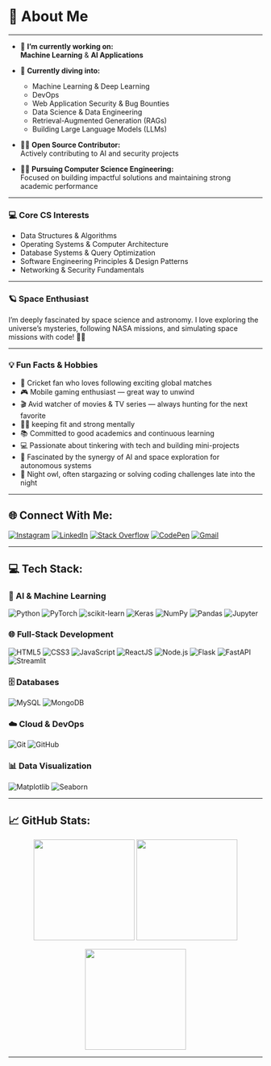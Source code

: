 # 💫 About Me

---

- 🔭 **I’m currently working on:**  
  **Machine Learning** & **AI Applications**   

- 🌱 **Currently diving into:**  
  - Machine Learning & Deep Learning  
  - DevOps
  - Web Application Security & Bug Bounties  
  - Data Science & Data Engineering  
  - Retrieval-Augmented Generation (RAGs)  
  - Building Large Language Models (LLMs)  

- 👨‍💻 **Open Source Contributor:**  
  Actively contributing to AI and security projects

- 👨‍🎓 **Pursuing Computer Science Engineering:**  
  Focused on building impactful solutions and maintaining strong academic performance

---

### 💻 Core CS Interests

- Data Structures & Algorithms  
- Operating Systems & Computer Architecture  
- Database Systems & Query Optimization  
- Software Engineering Principles & Design Patterns
- Networking & Security Fundamentals  

---

### 🪐 Space Enthusiast

I’m deeply fascinated by space science and astronomy. I love exploring the universe’s mysteries, following NASA missions, and simulating space missions with code! 🚀✨

---

### 💡 Fun Facts & Hobbies

- 🏏 Cricket fan who loves following exciting global matches  
- 🎮 Mobile gaming enthusiast — great way to unwind  
- 🎬 Avid watcher of movies & TV series — always hunting for the next favorite  
- 🏋️‍♂️ keeping fit and strong mentally
- 📚 Committed to good academics and continuous learning  
- 💻 Passionate about tinkering with tech and building mini-projects  
- 🌌 Fascinated by the synergy of AI and space exploration for autonomous systems  
- 🌃 Night owl, often stargazing or solving coding challenges late into the night

---

## 🌐 Connect With Me:

[![Instagram](https://img.shields.io/badge/Instagram-%23E4405F.svg?logo=Instagram&logoColor=white)](https://www.instagram.com/soundar__msd/)  [![LinkedIn](https://img.shields.io/badge/LinkedIn-%230077B5.svg?logo=linkedin&logoColor=white)](https://www.linkedin.com/in/soundar-balaji-j-133b691b9/)  [![Stack Overflow](https://img.shields.io/badge/StackOverflow-%23FE7A16.svg?logo=stack-overflow&logoColor=white)](https://stackoverflow.com/users/25733536/soundar-balaji-j)  [![CodePen](https://img.shields.io/badge/Codepen-000000?logo=codepen&logoColor=white)](https://codepen.io/soundarmsd7)  [![Gmail](https://img.shields.io/badge/Gmail-D14836?logo=gmail&logoColor=white)](mailto:soundarbalaji3078@gmail.com)

---

## 💻 Tech Stack:

### 🤖 AI & Machine Learning  
![Python](https://img.shields.io/badge/python-3670A0?style=for-the-badge&logo=python&logoColor=ffdd54)   ![PyTorch](https://img.shields.io/badge/PyTorch-%23EE4C2C.svg?style=for-the-badge&logo=PyTorch&logoColor=white)  ![scikit-learn](https://img.shields.io/badge/scikit--learn-%23F7931E.svg?style=for-the-badge&logo=scikit-learn&logoColor=white)  ![Keras](https://img.shields.io/badge/Keras-%23D00000.svg?style=for-the-badge&logo=Keras&logoColor=white)   ![NumPy](https://img.shields.io/badge/numpy-%23013243.svg?style=for-the-badge&logo=numpy&logoColor=white)  ![Pandas](https://img.shields.io/badge/pandas-%23150458.svg?style=for-the-badge&logo=pandas&logoColor=white)  ![Jupyter](https://img.shields.io/badge/Jupyter-%23F37626.svg?style=for-the-badge&logo=Jupyter&logoColor=white)  

### 🌐 Full-Stack Development  
![HTML5](https://img.shields.io/badge/html5-%23E34F26.svg?style=for-the-badge&logo=html5&logoColor=white)  ![CSS3](https://img.shields.io/badge/css3-%231572B6.svg?style=for-the-badge&logo=css3&logoColor=white)  ![JavaScript](https://img.shields.io/badge/javascript-%23F7DF1E.svg?style=for-the-badge&logo=javascript&logoColor=black)  ![ReactJS](https://img.shields.io/badge/react-%2320232a.svg?style=for-the-badge&logo=react&logoColor=%2361DAFB)  ![Node.js](https://img.shields.io/badge/node.js-6DA55F?style=for-the-badge&logo=node.js&logoColor=white)  ![Flask](https://img.shields.io/badge/flask-%23000.svg?style=for-the-badge&logo=flask&logoColor=white)  ![FastAPI](https://img.shields.io/badge/fastapi-%2300C7B7.svg?style=for-the-badge&logo=fastapi&logoColor=white)  ![Streamlit](https://img.shields.io/badge/Streamlit-FF4B4B?style=for-the-badge&logo=streamlit&logoColor=white)  

### 🗄️ Databases  
![MySQL](https://img.shields.io/badge/mysql-4479A1.svg?style=for-the-badge&logo=mysql&logoColor=white)  ![MongoDB](https://img.shields.io/badge/MongoDB-%234ea94b.svg?style=for-the-badge&logo=mongodb&logoColor=white)  

### ☁️ Cloud & DevOps  
![Git](https://img.shields.io/badge/git-%23F05033.svg?style=for-the-badge&logo=git&logoColor=white)  ![GitHub](https://img.shields.io/badge/kubernetes-%23326ce5.svg?style=for-the-badge&logo=kubernetes&logoColor=white)   

### 📊 Data Visualization  
![Matplotlib](https://img.shields.io/badge/Matplotlib-%23ffffff.svg?style=for-the-badge&logo=Matplotlib&logoColor=black)  ![Seaborn](https://img.shields.io/badge/Seaborn-3776AB?style=for-the-badge&logo=seaborn&logoColor=white) 

---

## 📈 GitHub Stats:

<p align="center">
  <img src="https://github-readme-stats.vercel.app/api?username=devspidr&theme=dark&hide_border=false&include_all_commits=true&count_private=true" height="200px" />
  <img src="https://streak-stats.demolab.com?user=devspidr&theme=dark&hide_border=false" height="200px" />
</p>

<p align="center">
  <img src="https://github-readme-stats.vercel.app/api/top-langs/?username=devspidr&theme=dark&hide_border=false&layout=compact" height="200px" />
</p>

---






<!-- Designed with ❤️ by Soundar using GPRM: https://gprm.itsvg.in -->
